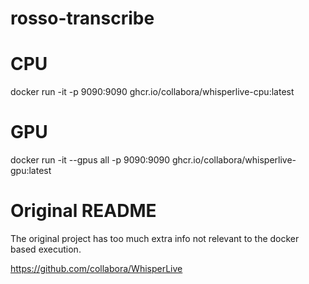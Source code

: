 # rosso-transcribe

# CPU
docker run -it -p 9090:9090 ghcr.io/collabora/whisperlive-cpu:latest

# GPU

docker run -it --gpus all -p 9090:9090 ghcr.io/collabora/whisperlive-gpu:latest

# Original README 

The original project has too much extra info not relevant to the docker based execution. 

https://github.com/collabora/WhisperLive


